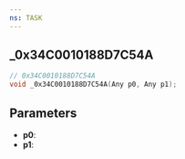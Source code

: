 ```yaml
---
ns: TASK
---
```

## _0x34C0010188D7C54A

```c
// 0x34C0010188D7C54A
void _0x34C0010188D7C54A(Any p0, Any p1);
```

## Parameters
* **p0**:
* **p1**:
